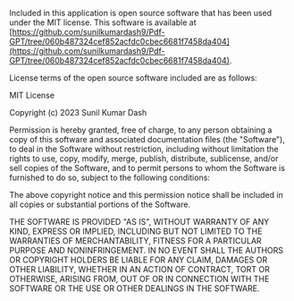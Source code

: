 Included in this application is open source software that has been used under the MIT license. This software 
is available at [https://github.com/sunilkumardash9/Pdf-GPT/tree/060b487324cef852acfdc0cbec6681f7458da404](https://github.com/sunilkumardash9/Pdf-GPT/tree/060b487324cef852acfdc0cbec6681f7458da404).

License terms of the open source software included are as follows:

MIT License

Copyright (c) 2023 Sunil Kumar Dash

Permission is hereby granted, free of charge, to any person obtaining a copy
of this software and associated documentation files (the "Software"), to deal
in the Software without restriction, including without limitation the rights
to use, copy, modify, merge, publish, distribute, sublicense, and/or sell
copies of the Software, and to permit persons to whom the Software is
furnished to do so, subject to the following conditions:

The above copyright notice and this permission notice shall be included in all
copies or substantial portions of the Software.

THE SOFTWARE IS PROVIDED "AS IS", WITHOUT WARRANTY OF ANY KIND, EXPRESS OR
IMPLIED, INCLUDING BUT NOT LIMITED TO THE WARRANTIES OF MERCHANTABILITY,
FITNESS FOR A PARTICULAR PURPOSE AND NONINFRINGEMENT. IN NO EVENT SHALL THE
AUTHORS OR COPYRIGHT HOLDERS BE LIABLE FOR ANY CLAIM, DAMAGES OR OTHER
LIABILITY, WHETHER IN AN ACTION OF CONTRACT, TORT OR OTHERWISE, ARISING FROM,
OUT OF OR IN CONNECTION WITH THE SOFTWARE OR THE USE OR OTHER DEALINGS IN THE
SOFTWARE.
